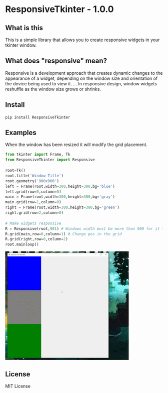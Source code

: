 # ResponsiveTkinter - 1.0.0
## What is this
This is a simple library that allows you to create responsive widgets in your tkinter window. 

## What does "responsive" mean?
Responsive is a development approach that creates dynamic changes to the appearance of a widget, depending on the window size and orientation of the device being used to view it. ... In responsive design, window widgets reshuffle as the window size grows or shrinks.

## Install
`pip install ResponsiveTkinter`

## Examples

When the window has been resized it will modify the grid placement.
```python
from tkinter import Frame, Tk
from ResponsiveTkinter import Responsive

root=Tk()
root.title('Window Title')
root.geometry('900x900')
left = Frame(root,width=300,height=300,bg='blue')
left.grid(row=0,column=0)
main = Frame(root,width=300,height=300,bg='gray')
main.grid(row=1,column=0)
right = Frame(root,width=300,height=300,bg='green')
right.grid(row=2,column=0)

# Make widgets responsive
R = Responsive(root,901) # Windows width must be more than 900 for it to work.
R.grid(main,row=0,column=1) # Change pos in the grid
R.grid(right,row=0,column=2)
root.mainloop()
```

![example1](./assets/example1.gif)

## License
MIT License